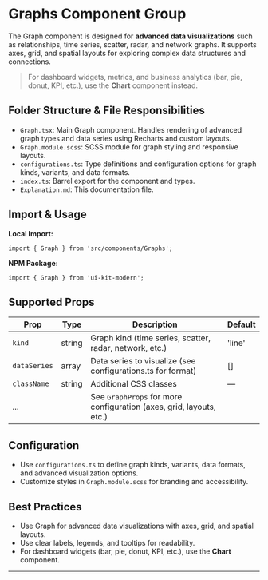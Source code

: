 # Graphs Component Group

The Graph component is designed for **advanced data visualizations** such as relationships, time series, scatter, radar, and network graphs. It supports axes, grid, and spatial layouts for exploring complex data structures and connections.

> For dashboard widgets, metrics, and business analytics (bar, pie, donut, KPI, etc.), use the **Chart** component instead.

## Folder Structure & File Responsibilities

- `Graph.tsx`: Main Graph component. Handles rendering of advanced graph types and data series using Recharts and custom layouts.
- `Graph.module.scss`: SCSS module for graph styling and responsive layouts.
- `configurations.ts`: Type definitions and configuration options for graph kinds, variants, and data formats.
- `index.ts`: Barrel export for the component and types.
- `Explanation.md`: This documentation file.

## Import & Usage

**Local Import:**

```tsx
import { Graph } from 'src/components/Graphs';
```

**NPM Package:**

```tsx
import { Graph } from 'ui-kit-modern';
```

## Supported Props

| Prop         | Type   | Description                                                         | Default |
| ------------ | ------ | ------------------------------------------------------------------- | ------- |
| `kind`       | string | Graph kind (time series, scatter, radar, network, etc.)             | 'line'  |
| `dataSeries` | array  | Data series to visualize (see configurations.ts for format)         | []      |
| `className`  | string | Additional CSS classes                                              | —       |
| ...          |        | See `GraphProps` for more configuration (axes, grid, layouts, etc.) |         |

## Configuration

- Use `configurations.ts` to define graph kinds, variants, data formats, and advanced visualization options.
- Customize styles in `Graph.module.scss` for branding and accessibility.

## Best Practices

- Use Graph for advanced data visualizations with axes, grid, and spatial layouts.
- Use clear labels, legends, and tooltips for readability.
- For dashboard widgets (bar, pie, donut, KPI, etc.), use the **Chart** component.

---
